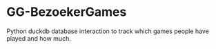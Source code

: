 # GG-BezoekerGames
Python duckdb database interaction to track which games people have played and how much.
